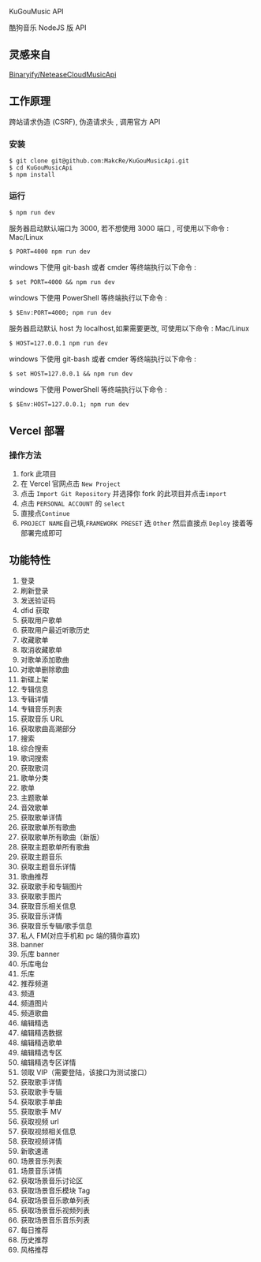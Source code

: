KuGouMusic API

酷狗音乐 NodeJS 版 API

## 灵感来自

[Binaryify/NeteaseCloudMusicApi](https://github.com/Binaryify/NeteaseCloudMusicApi)

## 工作原理

跨站请求伪造 (CSRF), 伪造请求头 , 调用官方 API

### 安装

```shell
$ git clone git@github.com:MakcRe/KuGouMusicApi.git
$ cd KuGouMusicApi
$ npm install
```

### 运行

```shell
$ npm run dev
```

服务器启动默认端口为 3000, 若不想使用 3000 端口 , 可使用以下命令 : Mac/Linux

```shell
$ PORT=4000 npm run dev
```

windows 下使用 git-bash 或者 cmder 等终端执行以下命令 :

```shell
$ set PORT=4000 && npm run dev
```

windows 下使用 PowerShell 等终端执行以下命令 :

```shell
$ $Env:PORT=4000; npm run dev
```

服务器启动默认 host 为 localhost,如果需要更改, 可使用以下命令 : Mac/Linux

```shell
$ HOST=127.0.0.1 npm run dev
```

windows 下使用 git-bash 或者 cmder 等终端执行以下命令 :

```shell
$ set HOST=127.0.0.1 && npm run dev
```

windows 下使用 PowerShell 等终端执行以下命令 :

```shell
$ $Env:HOST=127.0.0.1; npm run dev
```

## Vercel 部署

### 操作方法

1. fork 此项目
2. 在 Vercel 官网点击 `New Project`
3. 点击 `Import Git Repository` 并选择你 fork 的此项目并点击`import`
4. 点击 `PERSONAL ACCOUNT` 的 `select`
5. 直接点`Continue`
6. `PROJECT NAME`自己填,`FRAMEWORK PRESET` 选 `Other` 然后直接点 `Deploy` 接着等部署完成即可

## 功能特性

1. 登录
2. 刷新登录
3. 发送验证码
4. dfid 获取
5. 获取用户歌单
6. 获取用户最近听歌历史
7. 收藏歌单
8. 取消收藏歌单
9. 对歌单添加歌曲
10. 对歌单删除歌曲
11. 新碟上架
12. 专辑信息
13. 专辑详情
14. 专辑音乐列表
15. 获取音乐 URL
16. 获取歌曲高潮部分
17. 搜索
18. 综合搜索
19. 歌词搜索
20. 获取歌词
21. 歌单分类
22. 歌单
23. 主题歌单
24. 音效歌单
25. 获取歌单详情
26. 获取歌单所有歌曲
27. 获取歌单所有歌曲（新版）
28. 获取主题歌单所有歌曲
29. 获取主题音乐
30. 获取主题音乐详情
31. 歌曲推荐
32. 获取歌手和专辑图片
33. 获取歌手图片
34. 获取音乐相关信息
35. 获取音乐详情
36. 获取音乐专辑/歌手信息
37. 私人 FM(对应手机和 pc 端的猜你喜欢)
38. banner
39. 乐库 banner
40. 乐库电台
41. 乐库
42. 推荐频道
43. 频道
44. 频道图片
45. 频道歌曲
46. 编辑精选
47. 编辑精选数据
48. 编辑精选歌单
49. 编辑精选专区
50. 编辑精选专区详情
51. 领取 VIP（需要登陆，该接口为测试接口）
52. 获取歌手详情
53. 获取歌手专辑
54. 获取歌手单曲
55. 获取歌手 MV
56. 获取视频 url
57. 获取视频相关信息
58. 获取视频详情
59. 新歌速递
60. 场景音乐列表
61. 场景音乐详情
62. 获取场景音乐讨论区
63. 获取场景音乐模块 Tag
64. 获取场景音乐歌单列表
65. 获取场景音乐视频列表
66. 获取场景音乐音乐列表
67. 每日推荐
68. 历史推荐
69. 风格推荐
